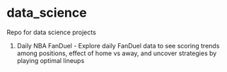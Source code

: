 # data_science
Repo for data science projects

1. Daily NBA FanDuel - Explore daily FanDuel data to see scoring trends among positions, effect of home vs away, and uncover strategies by playing optimal lineups  
